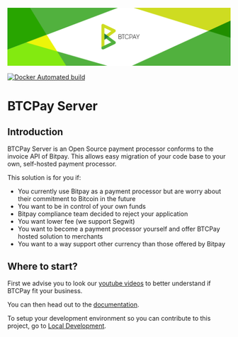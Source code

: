 
![BTCPay Server](BTCPayServer/wwwroot/img/btc_pay_BG_twitter.png)

[![Docker Automated build](https://img.shields.io/docker/automated/jrottenberg/ffmpeg.svg)](https://hub.docker.com/r/nicolasdorier/btcpayserver/)

# BTCPay Server

## Introduction 

BTCPay Server is an Open Source payment processor conforms to the invoice API of Bitpay.
This allows easy migration of your code base to your own, self-hosted payment processor.

This solution is for you if:

* You currently use Bitpay as a payment processor but are worry about their commitment to Bitcoin in the future
* You want to be in control of your own funds
* Bitpay compliance team decided to reject your application
* You want lower fee (we support Segwit)
* You want to become a payment processor yourself and offer BTCPay hosted solution to merchants
* You want to a way support other currency than those offered by Bitpay

## Where to start?

First we advise you to look our [youtube videos](https://www.youtube.com/channel/UCpG9WL6TJuoNfFVkaDMp9ug) to better understand if BTCPay fit your business.

You can then head out to the [documentation](https://github.com/btcpayserver/btcpayserver-doc).

To setup your development environment so you can contribute to this project, go to [Local Development](https://github.com/btcpayserver/btcpayserver-doc/blob/master/Local-Development.md).
